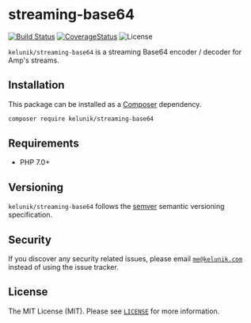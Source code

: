 # streaming-base64

[![Build Status](https://img.shields.io/travis/kelunik/streaming-base64/master.svg?style=flat-square)](https://travis-ci.org/kelunik/streaming-base64)
[![CoverageStatus](https://img.shields.io/coveralls/kelunik/streaming-base64/master.svg?style=flat-square)](https://coveralls.io/github/kelunik/streaming-base64?branch=master)
![License](https://img.shields.io/badge/license-MIT-blue.svg?style=flat-square)

`kelunik/streaming-base64` is a streaming Base64 encoder / decoder for Amp's streams.

## Installation

This package can be installed as a [Composer](https://getcomposer.org/) dependency.

```bash
composer require kelunik/streaming-base64
```

## Requirements

- PHP 7.0+

## Versioning

`kelunik/streaming-base64` follows the [semver](http://semver.org/) semantic versioning specification.

## Security

If you discover any security related issues, please email [`me@kelunik.com`](mailto:me@kelunik.com) instead of using the issue tracker.

## License

The MIT License (MIT). Please see [`LICENSE`](./LICENSE) for more information.
